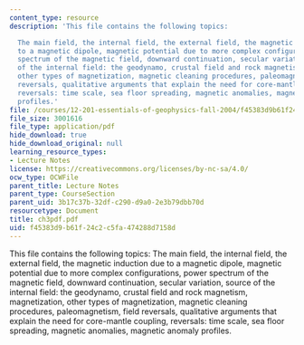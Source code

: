 ```yaml
---
content_type: resource
description: 'This file contains the following topics:

  The main field, the internal field, the external field, the magnetic induction due
  to a magnetic dipole, magnetic potential due to more complex configurations, power
  spectrum of the magnetic field, downward continuation, secular variation, source
  of the internal field: the geodynamo, crustal field and rock magnetism, magnetization,
  other types of magnetization, magnetic cleaning procedures, paleomagnetism, field
  reversals, qualitative arguments that explain the need for core-mantle coupling,
  reversals: time scale, sea floor spreading, magnetic anomalies, magnetic anomaly
  profiles.'
file: /courses/12-201-essentials-of-geophysics-fall-2004/f45383d9b61f24c2c5fa474288d7158d_ch3pdf.pdf
file_size: 3001616
file_type: application/pdf
hide_download: true
hide_download_original: null
learning_resource_types:
- Lecture Notes
license: https://creativecommons.org/licenses/by-nc-sa/4.0/
ocw_type: OCWFile
parent_title: Lecture Notes
parent_type: CourseSection
parent_uid: 3b17c37b-32df-c290-d9a0-2e3b79dbb70d
resourcetype: Document
title: ch3pdf.pdf
uid: f45383d9-b61f-24c2-c5fa-474288d7158d
---
```

This file contains the following topics:
The main field, the internal field, the external field, the magnetic induction due to a magnetic dipole, magnetic potential due to more complex configurations, power spectrum of the magnetic field, downward continuation, secular variation, source of the internal field: the geodynamo, crustal field and rock magnetism, magnetization, other types of magnetization, magnetic cleaning procedures, paleomagnetism, field reversals, qualitative arguments that explain the need for core-mantle coupling, reversals: time scale, sea floor spreading, magnetic anomalies, magnetic anomaly profiles.
